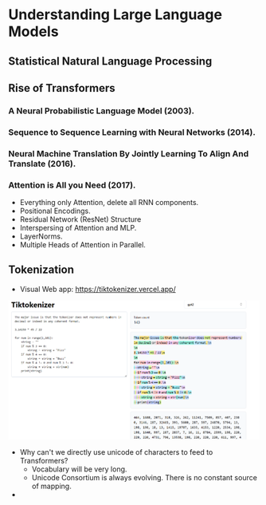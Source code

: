 # Understanding Large Language Models

## Statistical Natural Language Processing

## Rise of Transformers

### A Neural Probabilistic Language Model (2003).


### Sequence to Sequence Learning with Neural Networks (2014).

### Neural Machine Translation By Jointly Learning To Align And Translate (2016).

### Attention is All you Need (2017).

- Everything only Attention, delete all RNN components.
- Positional Encodings.
- Residual Network (ResNet) Structure
- Interspersing of Attention and MLP.
- LayerNorms.
- Multiple Heads of Attention in Parallel.


## Tokenization

- Visual Web app: https://tiktokenizer.vercel.app/

![tiktoken-app](images/image-2.png)

- Why can't we directly use unicode of characters to feed to Transformers? 
    - Vocabulary will be very long. 
    - Unicode Consortium is always evolving. There is no constant source of mapping.
- 